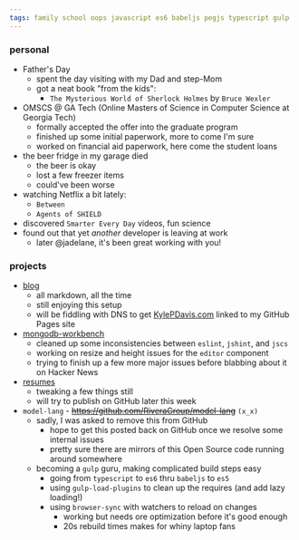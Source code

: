 ```yaml
---
tags: family school oops javascript es6 babeljs pegjs typescript gulp
---
```



### personal
- Father's Day
    - spent the day visiting with my Dad and step-Mom
    - got a neat book "from the kids":
        - `The Mysterious World of Sherlock Holmes` by `Bruce Wexler`
- OMSCS @ GA Tech (Online Masters of Science in Computer Science at Georgia Tech)
    - formally accepted the offer into the graduate program
    - finished up some initial paperwork, more to come I'm sure
    - worked on financial aid paperwork, here come the student loans
- the beer fridge in my garage died
    - the beer is okay
    - lost a few freezer items
    - could've been worse
- watching Netflix a bit lately:
    - `Between`
    - `Agents of SHIELD`
- discovered `Smarter Every Day` videos, fun science
- found out that yet _another_ developer is leaving at work
    - later @jadelane, it's been great working with you!


### projects
- [blog](https://github.com/KylePDavis/KylePDavis.github.io)
    - all markdown, all the time
    - still enjoying this setup
    - will be fiddling with DNS to get [KylePDavis.com](http://KylePDavis.com) linked to my GitHub Pages site
- [mongodb-workbench](https://github.com/KylePDavis/mongodb-workbench)
    - cleaned up some inconsistencies between `eslint`, `jshint`, and `jscs`
    - working on resize and height issues for the `editor` component
    - trying to finish up a few more major issues before blabbing about it on Hacker News
- [resumes](https://github.com/KylePDavis/resumes)
    - tweaking a few things still
    - will try to publish on GitHub later this week
- `model-lang` - ~~https://github.com/RiveraGroup/model-lang~~  `(x_x)`
    - sadly, I was asked to remove this from GitHub
        - hope to get this posted back on GitHub once we resolve some internal issues
        - pretty sure there are mirrors of this Open Source code running around somewhere
    - becoming a `gulp` guru, making complicated build steps easy
        - going from `typescript` to `es6` thru `babeljs` to `es5`
        - using `gulp-load-plugins` to clean up the requires (and add lazy loading!)
        - using `browser-sync` with watchers to reload on changes
            - working but needs ore optimization before it's good enough
            - 20s rebuild times makes for whiny laptop fans
